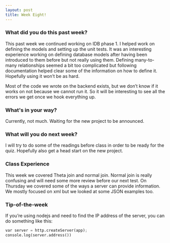```yaml
---
layout: post
title: Week Eight!
---
```


### What did you do this past week?

This past week we continued working on IDB phase 1. I helped work on defining the models and setting up the unit tests. It was an interesting experience working on defining database models after having been introduced to them before but not really using them. Defining many-to-many relationships seemed a bit too complicated but following documentation helped clear some of the information on how to define it. Hopefully using it won’t be as hard. 

Most of the code we wrote on the backend exists, but we don’t know if it works on not because we cannot run it. So it will be interesting to see all the errors we get once we hook everything up.

### What's in your way?

Currently, not much. Waiting for the new project to be announced.

### What will you do next week?

I will try to do some of the readings before class in order to be ready for the quiz. Hopefully also get a head start on the new project.

### Class Experience

This week we covered Theta join and normal join. Normal join is really confusing and will need some more review before our next test. On Thursday we covered some of the ways a server can provide information. We mostly focused on xml but we looked at some JSON examples too.

### Tip-of-the-week
If you’re using nodejs and need to find the IP address of the server, you can do something like this:
```python
var server = http.createServer(app);
console.log(server.address())
```
